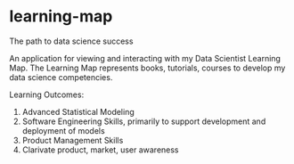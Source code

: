 # learning-map
The path to data science success

An application for viewing and interacting with my Data Scientist Learning Map. The Learning Map represents books, tutorials, courses to develop my data science competencies. 

Learning Outcomes:
1. Advanced Statistical Modeling
2. Software Engineering Skills, primarily to support development and deployment of models
3. Product Management Skills
4. Clarivate product, market, user awareness
